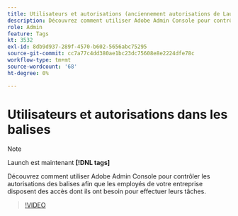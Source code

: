 ```yaml
---
title: Utilisateurs et autorisations (anciennement autorisations de Launch)
description: Découvrez comment utiliser Adobe Admin Console pour contrôler les autorisations des balises afin que les employés de votre entreprise disposent des accès dont ils ont besoin pour effectuer leurs tâches.
role: Admin
feature: Tags
kt: 3532
exl-id: 8db9d937-289f-4570-b602-5656abc75295
source-git-commit: cc7a77c4dd380ae1bc23dc75608e8e2224dfe78c
workflow-type: tm+mt
source-wordcount: '68'
ht-degree: 0%

---
```


# Utilisateurs et autorisations dans les balises

>[!NOTE]
>
> Launch est maintenant **[!DNL tags]**

Découvrez comment utiliser Adobe Admin Console pour contrôler les autorisations des balises afin que les employés de votre entreprise disposent des accès dont ils ont besoin pour effectuer leurs tâches.

>[!VIDEO](https://video.tv.adobe.com/v/28734/?quality=12&learn=on)
